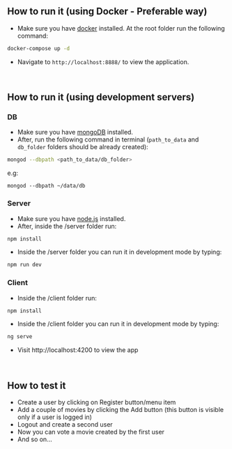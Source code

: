 ## How to run it (using Docker - Preferable way)
* Make sure you have [docker] installed. At the root folder run the following command:
```sh
docker-compose up -d
```
* Navigate to `http://localhost:8888/` to view the application.
<br />

## How to run it (using development servers)
### DB
* Make sure you have [mongoDB] installed. 
* After, run the following command in terminal (`path_to_data` and `db_folder` folders should be already created):
```sh
mongod --dbpath <path_to_data/db_folder>
```
e.g:
```
mongod --dbpath ~/data/db
```
### Server
* Make sure you have [node.js] installed.
* After, inside the /server folder run:
```sh
npm install
```
* Inside the /server folder you can run it in development mode by typing:
```sh
npm run dev
```
### Client
* Inside the /client folder run:
```sh
npm install
```
* Inside the /client folder you can run it in development mode by typing:
```sh
ng serve
```
* Visit http://localhost:4200 to view the app
<br />


## How to test it
* Create a user by clicking on Register button/menu item
* Add a couple of movies by clicking the Add button (this button is visible only if a user is logged in)
* Logout and create a second user
* Now you can vote a movie created by the first user
* And so on...


[docker]: <https://www.docker.com/>  
[mongoDB]: <https://docs.mongodb.com/manual/installation/#mongodb-community-edition-installation-tutorials>
[node.js]: <https://nodejs.org/en/download/>
